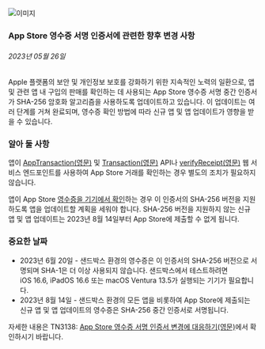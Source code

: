 <!-- ### MySkills
BootStrap & React.js  
<img src="https://img.shields.io/badge/HTML5-E34F26?style=flat-square&logo=HTML5&logoColor=white"/></a>
<img src="https://img.shields.io/badge/CSS3-1572B6?style=flat-square&logo=CSS3&logoColor=white"/></a>
<img src="https://img.shields.io/badge/JavaScript-F7DF1E?style=flat-square&logo=JavaScript&logoColor=white"/></a>
<img src="https://img.shields.io/badge/React.js-1E8CBE?style=flat-square&logo=JavaScript&logoColor=white"/></a>   -->

<!-- Android & IOS  
<img src="https://img.shields.io/badge/Java-007396?style=flat-square&logo=Java&logoColor=white"/></a>
<img src="https://img.shields.io/badge/Swift-F05138?style=flat-square&logo=Swift&logoColor=white"/></a> -->
<!-- 
Languages  
<img src="https://img.shields.io/badge/C-A8B9CC?style=flat-square&logo=C&logoColor=white"/></a>
<img src="https://img.shields.io/badge/C++-00599C?style=flat-square&logo=C%2B%2B&logoColor=white"/></a>
<img src="https://img.shields.io/badge/Python-3776AB?style=flat-square&logo=Python&logoColor=white"/></a>

algorithms  
<img src="https://img.shields.io/badge/Baekjoon-Gold4-gold?style=flat-square&labelColor=004088"/></a> -->
<!-- 
Contact  
[<img src="https://img.shields.io/badge/l06094@gmail.com-EA4335?style=flat-square&logo=Gmail&logoColor=white"/>](l06094@gmail.com)
<a href="dlwjsgml02@naver.com"><img src="https://img.shields.io/badge/dlwjsgml02@naver.com-0ABF53?style=flat-square&logo=Nintendo&logoColor=white"/></a>
<img src="https://img.shields.io/badge/jeon__hui__22-E4405F?style=flat-square&logo=Instagram&logoColor=white"/></a>  

---
![Top Langs](https://github-readme-stats.vercel.app/api/top-langs/?username=6810779s&layout=compact&theme=algolia) 

![Jeonhui's GitHub stats](https://github-readme-stats.vercel.app/api?username=Jeonhui&show_icons=true&theme=algolia)  
 -->

<!-- [![Solved.ac
프로필](http://mazassumnida.wtf/api/v2/generate_badge?boj=whas02)](https://solved.ac/whas02)  

# IOS developer News -->

<!--
 <pre>
    ___  _______   ________  ________   ___  ___  ___  ___  ___     
   |\  \|\  ___ \ |\   __  \|\   ___  \|\  \|\  \|\  \|\  \|\  \    
   \ \  \ \   __/|\ \  \|\  \ \  \\ \  \ \  \\\  \ \  \\\  \ \  \   
 __ \ \  \ \  \_|/_\ \  \\\  \ \  \\ \  \ \   __  \ \  \\\  \ \  \  
|\  \\_\  \ \  \_|\ \ \  \\\  \ \  \\ \  \ \  \ \  \ \  \\\  \ \  \ 
\ \________\ \_______\ \_______\ \__\\ \__\ \__\ \__\ \_______\ \__\
 \|________|\|_______|\|_______|\|__| \|__|\|__|\|__|\|_______|\|__|</pre>
                                                          
                                                                    
-->                                                                    
![이미지](https://developer.apple.com/assets/elements/icons/asc-outline/asc-outline-128x128_2x.png)  
###  App Store 영수증 서명 인증서에 관련한 향후 변경 사항  
###### 2023년 05월 26일  
<span class="article-text"><p>Apple 플랫폼의 보안 및 개인정보 보호를 강화하기 위한 지속적인 노력의 일환으로, 앱 및 관련 앱 내 구입의 판매를 확인하는 데 사용되는 App Store 영수증 서명 중간 인증서가 SHA-256 암호화 알고리즘을 사용하도록 업데이트하고 있습니다. 이 업데이트는 여러 단계를 거쳐 완료되며, 영수증 확인 방법에 따라 신규 앱 및 앱 업데이트가 영향을 받을 수 있습니다.</p><h3>알아 둘 사항</h3><p>앱이 <a href="https://developer.apple.com/documentation/storekit/apptransaction">AppTransaction(영문)</a> 및 <a href="https://developer.apple.com/documentation/storekit/transaction">Transaction(영문)</a> API나 <a href="https://developer.apple.com/documentation/appstorereceipts/verifyreceipt">verifyReceipt(영문)</a> 웹 서비스 엔드포인트를 사용하여 App Store 거래를 확인하는 경우 별도의 조치가 필요하지 않습니다.</p><p>앱이 App Store <a href="https://developer.apple.com/documentation/appstorereceipts/validating_receipts_on_the_device">영수증을 기기에서 확인</a>하는 경우 이 인증서의 SHA-256 버전을 지원하도록 앱을 업데이트할 계획을 세워야 합니다. SHA-256 버전을 지원하지 않는 신규 앱 및 앱 업데이트는 2023년 8월 14일부터 App Store에 제출할 수 없게 됩니다.</p><h3>중요한 날짜</h3><ul>
<li>2023년 6월 20일 - 샌드박스 환경의 영수증은 이 인증서의 SHA-256 버전으로 서명되며 SHA-1은 더 이상 사용되지 않습니다. 샌드박스에서 테스트하려면 iOS 16.6, iPadOS 16.6 또는 macOS Ventura 13.5가 실행되는 기기가 필요합니다.</li>
<li>2023년 8월 14일 - 샌드박스 환경의 모든 앱을 비롯하여 App Store에 제출되는 신규 앱 및 앱 업데이트의 영수증은 SHA-256 중간 인증서로 서명됩니다.</li>
</ul><p>자세한 내용은 TN3138: <a href="https://developer.apple.com/documentation/technotes/tn3138-handling-app-store-receipt-signing-certificate-changes">App Store 영수증 서명 인증서 변경에 대응하기(영문)</a>에서 확인하시기 바랍니다.</p></span>